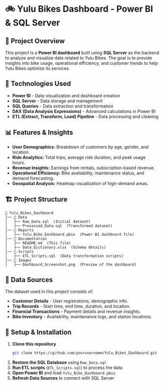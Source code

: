 # 🚲 Yulu Bikes Dashboard - Power BI & SQL Server

## 📌 Project Overview
This project is a **Power BI dashboard** built using **SQL Server** as the backend to analyze and visualize data related to Yulu Bikes. The goal is to provide insights into bike usage, operational efficiency, and customer trends to help Yulu Bikes optimize its services.

## 🔧 Technologies Used
- **Power BI** - Data visualization and dashboard creation
- **SQL Server** - Data storage and management
- **SQL Queries** - Data extraction and transformation
- **DAX (Data Analysis Expressions)** - Advanced calculations in Power BI
- **ETL (Extract, Transform, Load) Pipeline** - Data processing and cleaning

## 📊 Features & Insights
- **User Demographics:** Breakdown of customers by age, gender, and location.
- **Ride Analytics:** Total trips, average ride duration, and peak usage hours.
- **Revenue Insights:** Earnings from rentals, subscription-based revenue.
- **Operational Efficiency:** Bike availability, maintenance status, and demand forecasting.
- **Geospatial Analysis:** Heatmap visualization of high-demand areas.

## 🏗️ Project Structure
```
📂 Yulu_Bikes_Dashboard
│── 📁 Data
│   ├── Raw_Data.sql  (Initial dataset)
│   ├── Processed_Data.sql  (Transformed dataset)
│── 📁 Reports
│   ├── Yulu_Bike_Dashboard.pbix  (Power BI dashboard file)
│── 📁 Documentation
│   ├── README.md  (This file)
│   ├── Data_Dictionary.xlsx  (Schema details)
│── 📁 Scripts
│   ├── ETL_Scripts.sql  (Data transformation scripts)
│── 📁 Images
│   ├── Dashboard_Screenshot.png  (Preview of the dashboard)
```

## 📂 Data Sources
The dataset used in this project consists of:
- **Customer Details** - User registrations, demographic info.
- **Trip Records** - Start time, end time, duration, and location.
- **Financial Transactions** - Payment details and revenue insights.
- **Bike Inventory** - Availability, maintenance logs, and station locations.


## 🚀 Setup & Installation
1. **Clone this repository**
   ```bash
   git clone https://github.com/yourusername/Yulu_Bikes_Dashboard.git
   ```
2. **Restore the SQL Database** using `Raw_Data.sql`
3. **Run ETL scripts** (`ETL_Scripts.sql`) to process the data
4. **Open Power BI** and load `Yulu_Bike_Dashboard.pbix`
5. **Refresh Data Sources** to connect with SQL Server



